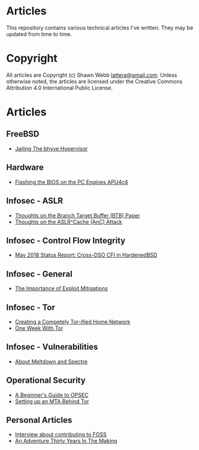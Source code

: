 Articles
========

This repository contains various technical articles I've written. They
may be updated from time to time.

Copyright
=========

All articles are Copyright (c) Shawn Webb <lattera@gmail.com>. Unless
otherwise noted, the articles are licensed under the Creative Commons
Attribution 4.0 International Public License.

Articles
========

FreeBSD
-------

* [Jailing The bhyve Hypervisor](https://git.hardenedbsd.org/shawn.webb/articles/-/blob/master/freebsd/2018-10-27_jailed_bhyve/article.md)

Hardware
--------

* [Flashing the BIOS on the PC Engines APU4c4](https://git.hardenedbsd.org/shawn.webb/articles/-/blob/master/hardware/apu/2019-02-05_flashing_bios/article.md)

Infosec - ASLR
--------------

* [Thoughts on the Branch Target Buffer (BTB) Paper](https://git.hardenedbsd.org/shawn.webb/articles/-/blob/master/infosec/Exploit%20Mitigations/ASLR/2016-10-19_btb/article.md)
* [Thoughts on the ASLR^Cache (AnC) Attack](https://git.hardenedbsd.org/shawn.webb/articles/-/blob/master/infosec/Exploit%20Mitigations/ASLR/2017-02-15_anc/article.md)

Infosec - Control Flow Integrity
--------------------------------

* [May 2018 Status Report: Cross-DSO CFI in HardenedBSD](https://git.hardenedbsd.org/shawn.webb/articles/-/blob/master/hardenedbsd/2018-05-26_cross-dso-cfi/article.md)

Infosec - General
-----------------

* [The Importance of Exploit Mitigations](https://git.hardenedbsd.org/shawn.webb/articles/-/blob/master/infosec/Exploit%20Mitigations/General/2017-03-21-importance/article.md)

Infosec - Tor
-------------

* [Creating a Competely Tor-ified Home Network](https://git.hardenedbsd.org/shawn.webb/articles/-/blob/master/infosec/tor/2017-01-14_torified_home/article.md)
* [One Week With Tor](https://git.hardenedbsd.org/shawn.webb/articles/-/blob/master/infosec/tor/2017-08-28_week_with_tor/article.md)

Infosec - Vulnerabilities
-------------------------

* [About Meltdown and Spectre](https://git.hardenedbsd.org/shawn.webb/articles/-/blob/master/infosec/Vulnerabilities/2018-01-05_Meltdown_Spectre/article.md)

Operational Security
--------------------

* [A Beginner's Guide to OPSEC](https://git.hardenedbsd.org/shawn.webb/articles/-/blob/master/opsec/2018-02-23_good-opsec/article.md)
* [Setting up an MTA Behind Tor](https://git.hardenedbsd.org/shawn.webb/articles/-/blob/master/opsec/2018-05-08_torified_mta/article.md)

Personal Articles
-----------------

* [Interview about contributing to FOSS](https://git.hardenedbsd.org/shawn.webb/articles/-/blob/master/personal/2019-04-05-interview/article.md)
* [An Adventure Thirty Years In The Making](https://git.hardenedbsd.org/shawn.webb/articles/-/blob/master/personal/2019-06-18_dog_adventure/article.md)

